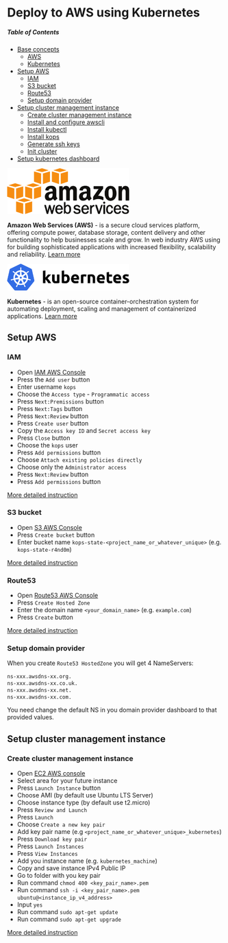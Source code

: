 # Deploy to AWS using Kubernetes
##### Table of Contents

- [Base concepts](#)
  - [AWS](#)
  - [Kubernetes](#)
- [Setup AWS](#)
  - [IAM](#)
  - [S3 bucket](#)
  - [Route53](#)
  - [Setup domain provider](#)
- [Setup cluster management instance](#)
  - [Create cluster management instance](#)
  - [Install and configure awscli](#)
  - [Install kubectl](#)
  - [Install kops](#)
  - [Generate ssh keys](#)
  - [Init cluster](#)
- [Setup kubernetes dashboard](#)
  
<p align="left">
  <img src="./assets/aws/aws_logo.png" width=285>
</p>

**Amazon Web Services (AWS)** -  is a secure cloud services platform, offering compute power, database storage, content delivery and other functionality to help businesses scale and grow. In web industry AWS using for building sophisticated applications with increased flexibility, scalability and reliability.
[Learn more](https://docs.aws.amazon.com/index.html)

<p align="left">
  <img src="./assets/kubernetes/kubernetes_logo.png" width=285>
</p>

**Kubernetes** - is an open-source container-orchestration system for automating deployment, scaling and management of containerized applications.
[Learn more](https://kubernetes.io/docs/home/)

## Setup AWS
### IAM
- Open [IAM AWS Console](https://console.aws.amazon.com/iam/home?region=eu-central-1#/users)
- Press the `Add user` button
- Enter username `kops`
- Choose the `Access type` - `Programmatic access`
- Press `Next:Premissions` button
- Press `Next:Tags` button
- Press `Next:Review` button
- Press `Create user` button
- Copy the `Access key ID` and `Secret access key`
- Press `Close` button
- Choose the `kops` user
- Press `Add permissions` button
- Choose `Attach existing policies directly`
- Choose only the `Administrator access`
- Press `Next:Review` button
- Press `Add permissions` button

[More detailed instruction](./detailed_instructions/aws_iam.md) 
    
### S3 bucket
- Open [S3 AWS Console](https://s3.console.aws.amazon.com/s3/home?region=eu-central-1)
- Press `Create bucket` button
- Enter bucket name `kops-state-<project_name_or_whatever_unique>` (e.g. `kops-state-r4nd0m`)

[More detailed instruction](./detailed_instructions/aws_s3_bucket.md)

### Route53
- Open [Route53 AWS Console](https://console.aws.amazon.com/route53/home?region=eu-central-1#hosted-zones)
- Press `Create Hosted Zone`
- Enter the domain name `<your_domain_name>` (e.g. `example.com`)
- Press `Create` button

[More detailed instruction](./detailed_instructions/aws_route53.md)

### Setup domain provider
When you create `Route53 HostedZone` you will get 4 NameServers:
```
ns-xxx.awsdns-xx.org.
ns-xxx.awsdns-xx.co.uk.
ns-xxx.awsdns-xx.net.
ns-xxx.awsdns-xx.com.
```
You need change the default NS in you domain provider dashboard to that provided values.

## Setup cluster management instance
### Create cluster management instance
- Open [EC2 AWS console](https://eu-central-1.console.aws.amazon.com/ec2/v2/home?region=eu-central-1#Home:)
- Select area for your future instance
- Press `Launch Instance` button
- Choose AMI (by default use Ubuntu LTS Server)
- Choose instance type (by default use t2.micro)
- Press `Review and Launch`
- Press `Launch`
- Choose `Create a new key pair`
- Add key pair name (e.g `<project_name_or_whatever_unique>_kubernetes`)
- Press `Download key pair`
- Press `Launch Instances`
- Press `View Instances`
- Add you instance name (e.g. `kubernetes_machine`)
- Copy and save instance IPv4 Public IP
- Go to folder with you key pair
- Run command `chmod 400 <key_pair_name>.pem`
- Run command `ssh -i <key_pair_name>.pem ubuntu@<instance_ip_v4_address>`
- Input `yes`
- Run command `sudo apt-get update`
- Run command `sudo apt-get upgrade`

[More detailed instruction](./detailed_instructions/aws_ec2.md)
